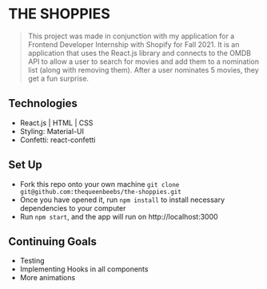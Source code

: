 # THE SHOPPIES
> This project was made in conjunction with my application for a Frontend Developer Internship with Shopify for Fall 2021. It is an application that uses the React.js library and connects to the OMDB API to allow a user to search for movies and add them to a nomination list (along with removing them). After a user nominates 5 movies, they get a fun surprise.
>

## Technologies
* React.js | HTML | CSS
* Styling: Material-UI
* Confetti: react-confetti

## Set Up
* Fork this repo onto your own machine `git clone git@github.com:thequeenbeebs/the-shoppies.git`
* Once you have opened it, run `npm install` to install necessary dependencies to your computer
* Run `npm start`, and the app will run on http://localhost:3000

## Continuing Goals
* Testing
* Implementing Hooks in all components 
* More animations
